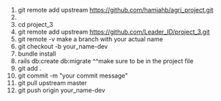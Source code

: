 1. git remote add upstream https://github.com/hamjahb/agri_project.git
1. 
2. cd project_3
3.  git remote add upstream  https://github.com/Leader_ID/project_3.git
4. git remote -v
make a branch with your actual name
5. git checkout -b your_name-dev
6. bundle install
7. rails db:create db:migrate
^^make sure to be in the project file
8. git add .
9. git commit -m "your commit message"
10. git pull upstream master
10. git push origin your_name-dev

